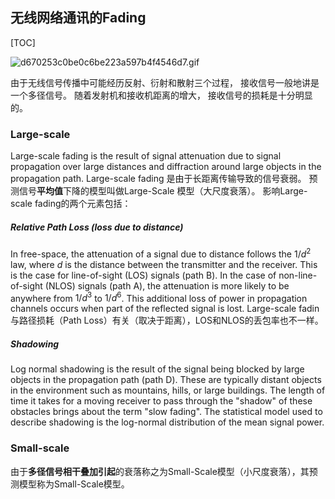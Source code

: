 ## 无线网络通讯的Fading
[TOC]

![d670253c0be0c6be223a597b4f4546d7.gif](evernotecid://A1FFF222-EE60-4C12-8ADC-6214C169308F/wwwevernotecom/147639754/ENResource/p4023)

由于无线信号传播中可能经历反射、衍射和散射三个过程， 接收信号一般地讲是一个多径信号。 随着发射机和接收机距离的增大， 接收信号的损耗是十分明显的。

### Large-scale
Large-scale fading is the result of signal attenuation due to signal propagation over large distances and diffraction around large objects in the propagation path.
Large-scale fading 是由于长距离传输导致的信号衰弱。 预测信号**平均值**下降的模型叫做Large-Scale 模型（大尺度衰落）。
影响Large-scale fading的两个元素包括：
##### Relative Path Loss (loss due to distance)

In free-space, the attenuation of a signal due to distance follows the $1/d^2$ law, where $d$ is the distance between the transmitter and the receiver. This is the case for line-of-sight (LOS) signals (path B). In the case of non-line-of-sight (NLOS) signals (path A), the attenuation is more likely to be anywhere from $1/d^3$ to $1/d^6$. This additional loss of power in propagation channels occurs when part of the reflected signal is lost.
Large-scale fadin与路径损耗（Path Loss）有关（取决于距离），LOS和NLOS的丢包率也不一样。

##### Shadowing
Log normal shadowing is the result of the signal being blocked by large objects in the propagation path (path D). These are typically distant objects in the environment such as mountains, hills, or large buildings. The length of time it takes for a moving receiver to pass through the "shadow" of these obstacles brings about the term "slow fading". The statistical
model used to describe shadowing is the log-normal distribution of the mean signal power.

### Small-scale
由于**多径信号相干叠加引起**的衰落称之为Small-Scale模型（小尺度衰落），其预测模型称为Small-Scale模型。

### 